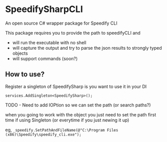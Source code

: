 # SpeedifySharpCLI
An open source C# wrapper package for Speedify CLI

This package requires you to provide the path to speedifyCLI and 
- will run the executable with no shell
- will capture the output and try to parse the json results to strongly typed objects
- will support commands (soon?)

## How to use?

Register a singleton of SpeedifySharp is you want to use it in your DI

```services.AddSingleton<SpeedifySharp>();```
 
 TODO - Need to add IOPtion so we can set the path (or search paths?)
 
 when you going to work with the object you just need to set the path first time if using Singleton (or everytime if you just newing it up)
 
 eg,
 ```_speedify.SetPathAndFileName(@"C:\Program Files (x86)\Speedify\speedify_cli.exe");```
